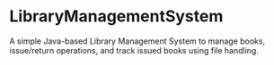 # LibraryManagementSystem
A simple Java-based Library Management System to manage books, issue/return operations, and track issued books using file handling.
